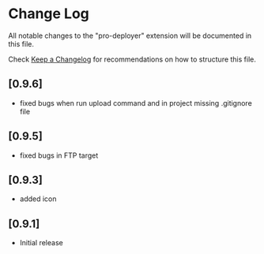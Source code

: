 # Change Log

All notable changes to the "pro-deployer" extension will be documented in this file.

Check [Keep a Changelog](http://keepachangelog.com/) for recommendations on how to structure this file.

## [0.9.6]

-   fixed bugs when run upload command and in project missing .gitignore file

## [0.9.5]

-   fixed bugs in FTP target

## [0.9.3]

-   added icon

## [0.9.1]

-   Initial release
